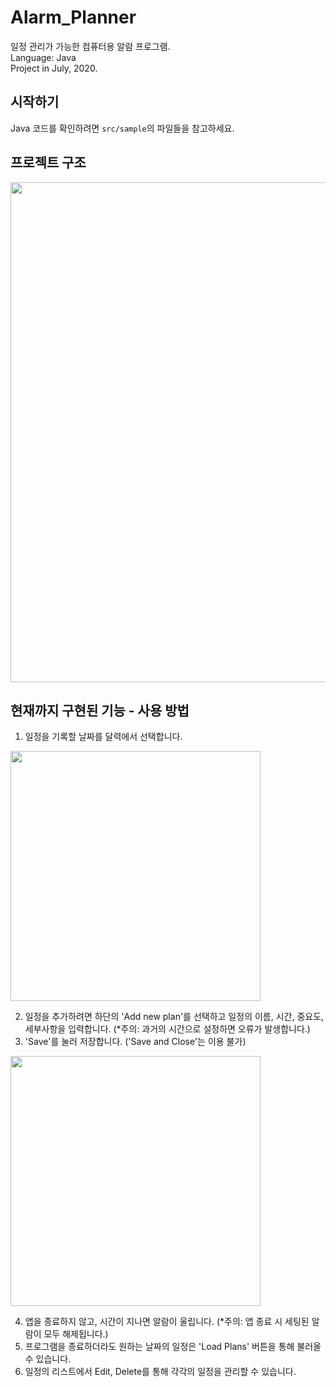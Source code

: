 # Alarm_Planner
일정 관리가 가능한 컴퓨터용 알람 프로그램.  
Language: Java  
Project in July, 2020.

## 시작하기
Java 코드를 확인하려면 `src/sample`의 파일들을 참고하세요.

## 프로젝트 구조
<p>
<img src=https://user-images.githubusercontent.com/99002885/156883976-0677e6bd-a87b-47c9-b7ea-3965eb75cad8.png height = 800>
</p>
  
## 현재까지 구현된 기능 - 사용 방법
1. 일정을 기록할 날짜를 달력에서 선택합니다.
<p>
<img src=https://user-images.githubusercontent.com/99002885/156886163-792105b5-b28d-435d-b204-30cd789b58e4.PNG height = 400>
</p>

2. 일정을 추가하려면 하단의 'Add new plan'를 선택하고 일정의 이름, 시간, 중요도, 세부사항을 입력합니다. (*주의: 과거의 시간으로 설정하면 오류가 발생합니다.)
3. 'Save'를 눌러 저장합니다. ('Save and Close'는 이용 불가)  
<p>
<img src=https://user-images.githubusercontent.com/99002885/156885808-140d55dc-31d8-42f1-8a2b-23f87558a733.png height = 400>
</p>

4. 앱을 종료하지 않고, 시간이 지나면 알람이 울립니다. (*주의: 앱 종료 시 세팅된 알람이 모두 해제됩니다.)
5. 프로그램을 종료하더라도 원하는 날짜의 일정은 'Load Plans' 버튼을 통해 불러올 수 있습니다. 
6. 일정의 리스트에서 Edit, Delete를 통해 각각의 일정을 관리할 수 있습니다.




